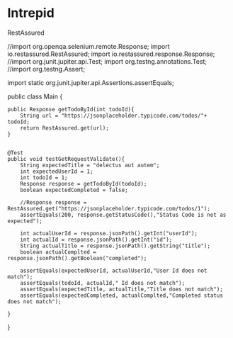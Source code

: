 # Intrepid
RestAssured

//import org.openqa.selenium.remote.Response;
import io.restassured.RestAssured;
import io.restassured.response.Response;
//import org.junit.jupiter.api.Test;
import org.testng.annotations.Test;
//import org.testng.Assert;

import static org.junit.jupiter.api.Assertions.assertEquals;

public class Main {

    public Response getTodoById(int todoId){
        String url = "https://jsonplaceholder.typicode.com/todos/"+ todoId;
        return RestAssured.get(url);
    }


    @Test
    public void testGetRequestValidate(){
        String expectedTitle = "delectus aut autem";
        int expectedUserId = 1;
        int todoId = 1;
        Response response = getTodoById(todoId);
        boolean expectedCompleted = false;

        //Response response = RestAssured.get("https://jsonplaceholder.typicode.com/todos/1");
        assertEquals(200, response.getStatusCode(),"Status Code is not as expected");

        int actualUserId = response.jsonPath().getInt("userId");
        int actualId = response.jsonPath().getInt("id");
        String actualTitle = response.jsonPath().getString("title");
        boolean actualComplted = response.jsonPath().getBoolean("completed");

        assertEquals(expectedUserId, actualUserId,"User Id does not match");
        assertEquals(todoId, actualId," Id does not match");
        assertEquals(expectedTitle, actualTitle,"Title does not match");
        assertEquals(expectedCompleted, actualComplted,"Completed status does not match");

    }


}


